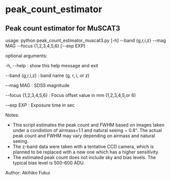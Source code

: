 # peak_count_estimator
## Peak count estimator for MuSCAT3

usage: python peak_count_estimator_muscat3.py [-h] --band {g,r,i,z} --mag MAG --focus {1,2,3,4,5,6} [--exp EXP]


optional arguments:

  -h, --help              : show this help message and exit

  --band {g,r,i,z}        : band name (g, r, i, or z)
  
  --mag MAG               : SDSS magnitude
  
  --focus {1,2,3,4,5,6}   : Focus offset value in mm (1,2,3,4,5,or 6)
  
  --exp EXP               : Exposure time in sec


Notes:
- This script estimates the peak count and FWHM based on images taken under a condistion of airmass=1.1 and natural seeing ~ 0.8".
  The actual peak count and FWHM may vary depending on airmass and natural seeing.
- The z-band data were taken with a tentative CCD camera, which is planned to be replaced with a new one which has a higher sensitivity.
- The estimated peak count does not include sky and bias levels. The typical bias level is 500-600 ADU.


Author: Akihiko Fukui

